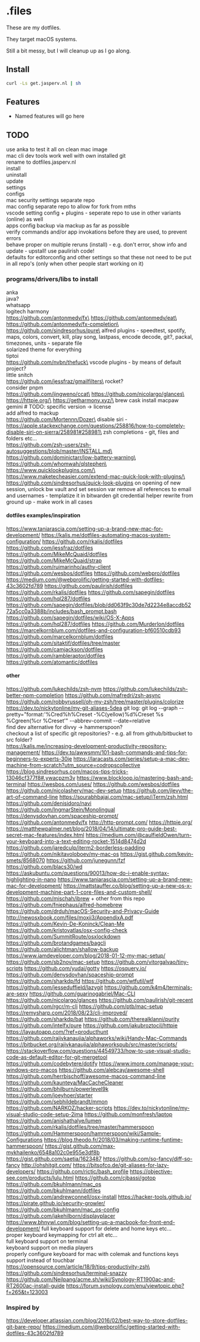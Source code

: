 # .files

These are my dotfiles.

They target macOS systems.

Still a bit messy, but I will cleanup up as I go along.

## Install
```bash
curl -Ls get.jasperv.nl | sh
```

## Features
- Named features will go here

## TODO
use anka to test it all on clean mac image\
mac cli dev tools work well with own installed git\
rename to dotfiles.jasperv.nl\
install\
uninstall\
update\
settings\
configs\
mac security settings separate repo\
mac config separate repo to allow for fork from mths\
vscode setting config + plugins - seperate repo to use in other variants (online) as well\
apps config backup via mackup as far as possible\
verify commands and/or app invokations before they are used, to prevent errors\
behave proper on multiple reruns (install) - e.g. don't error, show info and update - upstall! use paulirish code!\
defaults for editorconfig and other settings so that these not need to be put in all repo's (only when other people start working on it)

### programs/drivers/libs to install
anka\
java?\
whatsapp\
logitech harmony\
https://github.com/antonmedv/fx\
https://github.com/antonmedv/eat\
https://github.com/antonmedv/fx-completion\
https://github.com/sindresorhus/pure\
alfred plugins - speedtest, spotify, maps, colors, convert, kill, play song, lastpass, encode decode, git?, packal, timezones, units - separate file\
solarized theme for everything\
tiptoi\
https://github.com/nvbn/thefuck\
vscode plugins - by means of default project?\
little snitch\
https://github.com/jessfraz/gmailfilters\
rocket?\
consider pnpm\
https://github.com/jingweno/ccat\
https://github.com/nicolargo/glances\
https://httpie.org/\
https://getharmony.xyz/\
brew cask install macpaw gemini # TODO: specific version -> license\
add alfred to mackup\
https://github.com/Mortennn/Dozer\
disable siri - https://apple.stackexchange.com/questions/258816/how-to-completely-disable-siri-on-sierra/258981#258981\
zsh completions - git, files and folders etc...\
https://github.com/zsh-users/zsh-autosuggestions/blob/master/INSTALL.md\
https://github.com/dominictarr/low-battery-warning\
https://github.com/whomwah/qlstephen\
https://www.quicklookplugins.com/\
https://www.maketecheasier.com/extend-mac-quick-look-with-plugins/\
https://github.com/sindresorhus/quick-look-plugins
on opening of new session, unlock bw vault and set session var
remove all references to email and usernames - templatize it in
bitwarden git credential helper rewrite from ground up - make work in all cases

#### dotfiles examples/inspiration
https://www.taniarascia.com/setting-up-a-brand-new-mac-for-development/
https://kalis.me/dotfiles-automating-macos-system-configuration/
https://github.com/rkalis/dotfiles
https://github.com/jessfraz/dotfiles
https://github.com/MikeMcQuaid/dotfiles
https://github.com/MikeMcQuaid/strap
https://github.com/ruimarinho/authy-client
https://github.com/wesbos/dotfiles
https://github.com/webpro/dotfiles
https://medium.com/@webprolific/getting-started-with-dotfiles-43c3602fd789
https://github.com/paulirish/dotfiles
https://github.com/rkalis/dotfiles
https://github.com/sapegin/dotfiles
https://github.com/hql287/dotfiles
https://github.com/sapegin/dotfiles/blob/dd063f9c30de7d2234e8accdb5272a5cc0a3388b/includes/bash_prompt.bash
https://github.com/sapegin/dotfiles/wiki/OS-X-Apps
https://github.com/hql287/dotfiles
https://github.com/Murderlon/dotfiles
https://marcelkornblum.com/dotfiles-and-configuration-bf60510cdb93
https://github.com/marcelkornblum/dotfiles
https://github.com/sitaktif/dotfiles/tree/master
https://github.com/camjackson/dotfiles
https://github.com/rambleraptor/dotfiles
https://github.com/atomantic/dotfiles

#### other
https://github.com/lukechilds/zsh-nvm
https://github.com/lukechilds/zsh-better-npm-completion
https://github.com/mafredri/zsh-async
https://github.com/robbyrussell/oh-my-zsh/tree/master/plugins/colorize
https://dev.to/nickytonline/my-git-aliases-5dea
git log: git log --graph --pretty=\"format:'%Cred%h%Creset -%C(yellow)%d%Creset %s %Cgreen(%cr %Creset'\" --abbrev-commit --date=relative\
find dev alternative for divvy -> hammerspoon?\
checkout a list of specific git repositories? - e.g. all from github/bitbucket to src folder?\
https://kalis.me/increasing-development-productivity-repository-management/
https://dev.to/awwsmm/101-bash-commands-and-tips-for-beginners-to-experts-30je
https://laracasts.com/series/setup-a-mac-dev-machine-from-scratch?utm_source=codropscollective
https://blog.sindresorhus.com/macos-tips-tricks-13046cf377f8#.ywacpzm3v
https://www.blockloop.io/mastering-bash-and-terminal
https://wesbos.com/uses/
https://github.com/wesbos/dotfiles
https://github.com/nicolashery/mac-dev-setup
https://github.com/jlevy/the-art-of-command-line
https://sourabhbajaj.com/mac-setup/iTerm/zsh.html
https://github.com/denisidoro/navi
https://github.com/IngmarStein/Monolingual
https://denysdovhan.com/spaceship-prompt/
https://github.com/antonmedv/fx
http://http-prompt.com/
https://httpie.org/
https://matthewpalmer.net/blog/2018/04/14/ultimate-pro-guide-best-secret-mac-features/index.html
https://medium.com/@caulfieldOwen/turn-your-keyboard-into-a-text-editing-rocket-1514d8474d2d
https://github.com/jaredculp/iterm2-borderless-padding
https://github.com/nikitavoloboev/my-mac-os
https://gist.github.com/kevin-smets/8568070
https://github.com/junegunn/fzf
https://github.com/blacs30/wd
https://askubuntu.com/questions/90013/how-do-i-enable-syntax-highlighting-in-nano
https://www.taniarascia.com/setting-up-a-brand-new-mac-for-development/
https://mattstauffer.co/blog/setting-up-a-new-os-x-development-machine-part-1-core-files-and-custom-shell/
https://github.com/mischah/ibrew + other from this repo\
https://github.com/fniephaus/alfred-homebrew
https://github.com/drduh/macOS-Security-and-Privacy-Guide
http://newosxbook.com/files/moxii3/AppendixA.pdf
https://github.com/Kevin-De-Koninck/Clean-Me
https://github.com/kristovatlas/osx-config-check
https://github.com/SummitRoute/osxlockdown
https://github.com/brotandgames/bagcli
https://github.com/alichtman/shallow-backup
https://www.iamdeveloper.com/blog/2018-01-12-my-mac-setup/
https://github.com/sb2nov/mac-setup
https://github.com/vitorgalvao/tiny-scripts
https://github.com/yudai/gotty
https://osquery.io/
https://github.com/denysdovhan/spaceship-prompt
https://github.com/sharkdp/fd
https://github.com/wtfutil/wtf
https://github.com/jesseduffield/lazygit
https://github.com/k4m4/terminals-are-sexy
https://github.com/guarinogabriel/Mac-CLI
https://github.com/nicolargo/glances
https://github.com/paulirish/git-recent
https://github.com/rgcr/m-cli
https://github.com/ptb/mac-setup
https://remysharp.com/2018/08/23/cli-improved/
https://github.com/sharkdp/bat
https://github.com/therealklanni/purity
https://github.com/intelfx/pure
https://github.com/jakubroztocil/httpie
https://layautoapp.com/?ref=producthunt
https://github.com/rajivkanaujia/alphaworks/wiki/Handy-Mac-Commands
https://bitbucket.org/rajivkanaujia/alphaworkspub/src/master/scripts/
https://stackoverflow.com/questions/44549733/how-to-use-visual-studio-code-as-default-editor-for-git-mergetool
https://github.com/codebytere/dotify
https://www.imore.com/manage-your-windows-pro-macos
https://github.com/alebcay/awesome-shell
https://github.com/herrbischoff/awesome-macos-command-line
https://github.com/kaunteya/MacCacheCleaner
https://github.com/bhilburn/powerlevel9k
https://github.com/joeyhoer/starter
https://github.com/sebhildebrandt/mmon
https://github.com/NARKOZ/hacker-scripts
https://dev.to/nickytonline/my-visual-studio-code-setup-2ima
https://github.com/monfresh/laptop
https://github.com/anishathalye/lumen
https://github.com/rkalis/dotfiles/tree/master/hammerspoon
https://github.com/Hammerspoon/hammerspoon/wiki/Sample-Configurations
https://blog.theodo.fr/2018/03/making-runtime-funtime-hammerspoon/
https://gist.github.com/max-mykhailenko/6548a102c0e955e3df8b
https://gist.github.com/saetia/1623487
https://github.com/so-fancy/diff-so-fancy
http://ohshitgit.com/
https://bitsofco.de/git-aliases-for-lazy-developers/
https://github.com/rictic/bash_profile
https://objective-see.com/products/lulu.html
https://github.com/cjbassi/gotop
https://github.com/bkuhlmann/mac_os
https://github.com/bkuhlmann/dotfiles
https://github.com/andrewconnell/osx-install
https://hacker-tools.github.io/
https://pirate.github.io/security-growler/
https://github.com/bkuhlmann/mac_os-config
https://github.com/jakehilborn/displayplacer
https://www.bhnywl.com/blog/setting-up-a-macbook-for-front-end-development/
full keyboard support for delete and home keys etc...\
proper keyboard keymapping for ctrl alt etc...\
full keyboard support on terminal\
keyboard support on media players\
properly configure keyboard for mac with colemak and functions keys support instead of touchbar\
https://opensource.com/article/18/9/tips-productivity-zsh\
https://github.com/sindresorhus/terminal-snazzy
https://github.com/Neilpang/acme.sh/wiki/Synology-RT1900ac-and-RT2600ac-install-guide
https://forum.synology.com/enu/viewtopic.php?f=265&t=123003

### Inspired by
https://developer.atlassian.com/blog/2016/02/best-way-to-store-dotfiles-git-bare-repo/
https://medium.com/@webprolific/getting-started-with-dotfiles-43c3602fd789
